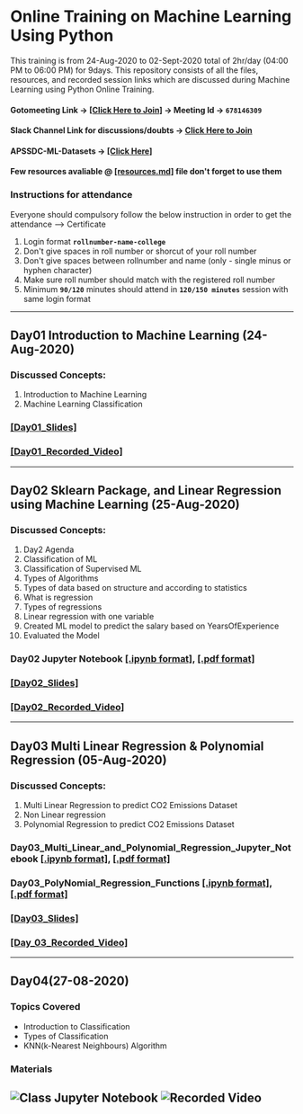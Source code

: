 # Online Training on Machine Learning Using Python

This training is from 24-Aug-2020 to 02-Sept-2020 total of 2hr/day (04:00 PM to 06:00 PM)  for 9days. This repository consists of all the files, resources, and recorded session links which are discussed during Machine Learning using Python Online Training.

[//]: # (Check your details on gsheet same will be replicated on certificates by end of the day i.e. `25Aug2020` no further modifications are done if your details are missing update in last column  → [[GSheet]]https://docs.google.com/spreadsheets/d/1dfDtQHKMyEb9HIAtPauFXPWIG4wIYNk9SPPoujYJ00U/edit?usp=sharing)

#### Gotomeeting Link → [[Click Here to Join]](https://global.gotomeeting.com/join/678146309) → Meeting Id → `678146309`

#### Slack Channel Link for discussions/doubts → [Click Here to Join](https://join.slack.com/t/apssdc-community/shared_invite/zt-h4a5u6jk-s7CTfbuJCDz_aKMTveYZLA)

#### APSSDC-ML-Datasets → [[Click Here]](https://github.com/AP-State-Skill-Development-Corporation/Datasets)

#### Few resources avaliable @ [[resources.md]](resources.md) file don't forget to use them

### Instructions for attendance

Everyone should compulsory follow the below instruction in order to get the attendance --> Certificate

1. Login format **`rollnumber-name-college`**
2. Don't give spaces in roll number or shorcut of your roll number
3. Don't give spaces between rollnumber and name (only - single minus or hyphen character)
4. Make sure roll number should match with the registered roll number
5. Minimum **`90/120`** minutes should attend in **`120/150 minutes`** session with same login format

******************************
## Day01 Introduction to Machine Learning (24-Aug-2020)

### Discussed Concepts:

1. Introduction to Machine Learning
2. Machine Learning Classification

### [[Day01_Slides]](Day01_24Aug2020/Day01_Intro_to_Machine_Learning.pdf)
### [[Day01_Recorded_Video]](https://transcripts.gotomeeting.com/#/s/c27dedb4c3e485eb296b94e7a17a11ed8e7ba12f77f2a3bc650004d79ecb3f24)
**********************************************

## Day02 Sklearn Package, and Linear Regression using Machine Learning (25-Aug-2020)

### Discussed Concepts:

1. Day2 Agenda
2. Classification of ML
3. Classification of Supervised ML
4. Types of Algorithms
1. Types of data based on structure and according to statistics
1. What is regression
1. Types of regressions
1. Linear regression with one variable
1. Created ML model to predict the salary based on YearsOfExperience
1. Evaluated the Model

### Day02 Jupyter Notebook [[.ipynb format]](Day02_25Aug2020/Day02_25Aug2020_Linear_Regression.ipynb), [[.pdf format]](Day02_25Aug2020/Day02_25Aug2020_Linear_Regression.pdf)
### [[Day02_Slides]](Day02_25Aug2020/Linear_Regression.pdf)

### [[Day02_Recorded_Video]](https://transcripts.gotomeeting.com/#/s/249e208448c5482fba6f6d564be3ecb8629bcea156cb4bc9709ffa24a02a3236)
**********************************************

## Day03 Multi Linear Regression & Polynomial Regression (05-Aug-2020)
### Discussed Concepts:
1. Multi Linear Regression to predict CO2 Emissions Dataset
2. Non Linear regression
3. Polynomial Regression to predict CO2 Emissions Dataset

### Day03_Multi_Linear_and_Polynomial_Regression_Jupyter_Notebook [[.ipynb format]](Day03_26Aug2020/Multi_Linear_Regression_&_Polynomial_Regression.ipynb), [[.pdf format]](Day03_26Aug2020/Multi_Linear_Regression_&_Polynomial_Regression.pdf)
### Day03_PolyNomial_Regression_Functions [[.ipynb format]](Day03_26Aug2020/Non_Linear_Regression_Functions.ipynb), [[.pdf format]](Day03_26Aug2020/Non_Linear_Regression_Functions.pdf)

### [[Day03_Slides]](Day03_26Aug2020/Polynimial_Regression.pdf)
### [[Day_03_Recorded_Video]](https://transcripts.gotomeeting.com/#/s/385608977b44ca8ac4ec0f3bcedc20b18c9e556b1db0bb38e335b5c2331366a3)
-----------
## Day04(27-08-2020)

### Topics Covered
- Introduction to Classification
- Types of Classification
- KNN(k-Nearest Neighbours) Algorithm
### Materials
![Class Jupyter Notebook](https://github.com/AP-State-Skill-Development-Corporation/Machine-Learning-Using-Python-EB3/blob/master/Day04-27Auguest2020/27-08-2020%20KNN%20Algorithm.ipynb)
![Recorded Video](https://transcripts.gotomeeting.com/#/s/3838fc10d46fc8803f8475da89e5e486c208b4674f8cb4200c82ee54bec9a398)
--------------
